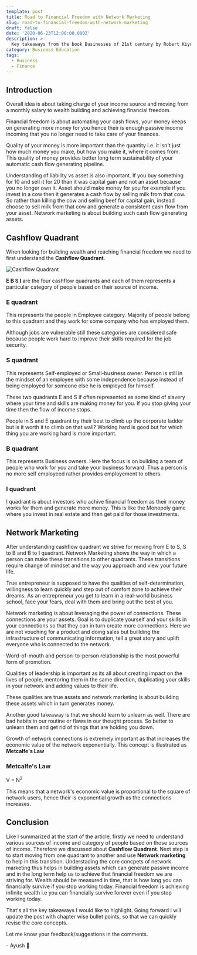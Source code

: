```yaml
---
template: post
title: Road to Financial Freedom with Network Marketing
slug: road-to-financial-freedom-with-network-marketing
draft: false
date: '2020-06-23T12:00:00.000Z'
description: >-
  Key takeaways from the book Businesses of 21st century by Robert Kiyosaki.
category: Business Education
tags:
  - Business
  - Finance
---
```


## Introduction

Overall idea is about taking charge of your income source and moving from a monthly salary to wealth building and achieving financial freedom.

Financial freedom is about automating your cash flows, your money keeps on generating more money for you hence their is enough passive income incoming that you no longer need to take care of your finances.

Quality of your money is more important than the quantity i.e. it isn't just how much money you make, but how you make it, where it comes from. This quality of money provides better long term sustainability of your automatic cash flow generating pipeline.

Understanding of liability vs asset is also important. If you buy something for 10 and sell it for 20 than it was capital gain and not an asset because you no longer own it. Asset should make money for you for example if you invest in a cow then it generates a cash flow by selling milk from that cow. So rather than killing the cow and selling beef for capital gain, instead choose to sell milk from that cow and generate a consistent cash flow from your asset.
Network marketing is about building such cash flow generating assets.

## Cashflow Quadrant

When looking for building wealth and reaching financial freedom we need to first understand the **Cashflow Quadrant**.

![Cashflow Quadrant](/media/cashflow-quadrant.jpg)

**E B S I** are the four cashflow quadrants and each of them represents a particular category of people based on their source of income.

### E quadrant

This represents the people in Employee category. Majority of people belong to this quadrant and they work for some company who has employed them.

Although jobs are vulnerable still these categories are considered safe because people work hard to improve their skills required for the job security.

### S quadrant

This represents Self-employed or Small-business owner. Person is still in the mindset of an employee with some independence because instead of being employed for someone else he is employed for himself.

These two quadrants E and S if often represented as some kind of slavery where your time and skills are making money for you. If you stop giving your time then the flow of income stops.

People in S and E quadrant try their best to climb up the corporate ladder but is it worth it to climb on that wall? Working hard is good but for which thing you are working hard is more important.

### B quadrant

This represents Business owners. Here the focus is on building a team of people who work for you and take your business forward. Thus a person is no more self employeed rather provides employement to others.

### I quadrant

I quadrant is about investors who achive financial freedom as their money works for them and generate more money. This is like the Monopoly game where you invest in real estate and then get paid for those investments.

## Network Marketing

After understanding cashflow quadrant we strive for moving from E to S, S to B and B to I quadrant. Network Marketing shows the way in which a person can make these transitions to other quadrants. These transitions require change of mindset and the way you approach and view your future life.

True entrepreneur is supposed to have the qualities of self-determination, willingness to learn quickly and step out of comfort zone to achieve their dreams. As an entrepreneur you get to learn in a real-world business school, face your fears, deal with them and bring out the best of you.

Network marketing is about leveraging the power of connections. These connections are your assets. Goal is to duplicate yourself and your skills in your connections so that they can in turn create more connections.
Here we are not vouching for a product and doing sales but buillding the infrastructure of communicating information, tell a great story and uplift everyone who is connected to the network.

Word-of-mouth and person-to-person relationship is the most powerful form of promotion.

Qualities of leadership is important as its all about creating impact on the lives of people, mentoring them in the same direction, duplicating your skills in your network and adding values to their life.

These qualities are true assets and network marketing is about building these assets which in turn generates money.

Another good takeaway is that we should learn to unlearn as well. There are bad habits in our routine or flaws in our thought process. So better to unlearn them and get rid of things that are holding you down.

Growth of network connections is extremely important as that increases the economic value of the network exponentially. This concept is illustrated as **Metcalfe's Law**

### Metcalfe's Law

V = N<sup>2</sup>

This means that a network's economic value is proportional to the square of network users, hence their is exponential growth as the connections increases.

## Conclusion

Like I summarized at the start of the article, firstly we need to understand various sources of income and category of people based on those sources of income. Therefore we discussed about **Cashflow Quadrant**.
Next step is to start moving from one quadrant to another and use **Network marketing** to help in this transition. Understading the core concpets of network marketing thus helps in building assets which can generate passive income and in the long term help us to achieve that financial freedom we are striving for. Wealth should be measured in time, that is how long you can financially survive if you stop working today. Financial freedom is achieving infinite wealth i.e you can financially survive forever even if you stop working today.

That's all the key takeaways I would like to highlight. Going forward I will update the post with chapter wise bullet points, so that we can quickly revise the core concepts.

Let me know your feedback/suggestions in the comments.

\- Ayush 🙂
